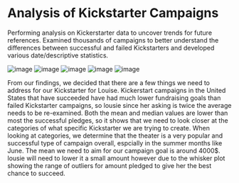 # Analysis of Kickstarter Campaigns
Performing analysis on Kickerstarter data to uncover trends for future references. Examined thousands of campaigns to better understand the differences between successful and failed Kickstarters and developed various date/descriptive statistics.

![image](https://user-images.githubusercontent.com/107444840/174462335-fb2d4ab5-5d3a-4cce-b0da-82ed512523c6.png)
![image](https://user-images.githubusercontent.com/107444840/174462404-472c265a-1bcc-436e-b3db-006baf15484b.png)
![image](https://user-images.githubusercontent.com/107444840/174462425-cc62e3bf-422f-43b4-bf9f-aba9b5f656d9.png)
![image](https://user-images.githubusercontent.com/107444840/174462365-ba8205c4-6d79-48d9-a2a9-5b16db5bf3a3.png)
![image](https://user-images.githubusercontent.com/107444840/174462460-30e669f3-b255-4fbc-a703-073b4c63dc17.png)

From our findings, we decided that there are a few things we need to address for our Kickstarter for Louise. Kickerstart campaigns in the United States that have succeeded have had much lower fundraising goals than failed Kickstarter campaigns, so lousie since her asking is twice the average needs to be re-examined. Both the mean and median values are lower than most the successful pledges, so it shows that we need to look closer at the categories of what specific Kickstarter we are trying to create. When looking at categories, we determine that the theater is a very popular and successful type of campaign overall, espcially in the summer months like June. The mean we need to aim for our campaign goal is around 4000$. lousie will need to lower it a small amount however due to the whisker plot showing the range of outliers for amount pledged to give her the best chance to succeed. 
